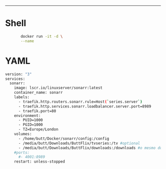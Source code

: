 
[](https://www.duckdns.org/)
		
----

# Shell				
```bash	
	   docker run -it -d \
	   --name 					
```							
# YAML							
```bash							
version: "3"
services:
  sonarr:
    image: lscr.io/linuxserver/sonarr:latest
    container_name: sonarr
    labels:
      - traefik.http.routers.sonarr.rule=Host(`series.server`)
      - traefik.http.services.sonarr.loadbalancer.server.port=8989
      - traefik.port=80
    environment:
      - PUID=1000
      - PGID=1000
      - TZ=Europe/London
    volumes:
      - /home/butt/Docker/sonarr/config:/config
      - /media/butt/Downloads/ButtFlix/tvseries:/tv #optional
      - /media/butt/Downloads/ButtFlix/downloads:/downloads #o mesmo do qBittorrent
    #ports:
      #- 4001:8989
    restart: unless-stopped				
```							
						
